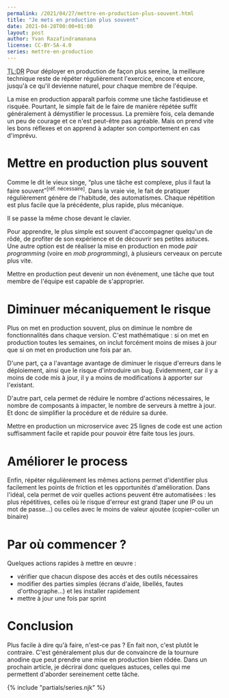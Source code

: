 ```yaml
---
permalink: /2021/04/27/mettre-en-production-plus-souvent.html
title: "Je mets en production plus souvent"
date: 2021-04-28T00:00+01:00
layout: post
author: Yvan Razafindramanana
license: CC-BY-SA-4.0
series: mettre-en-production
---
```


<acronym title="En résumé... (Too long; Didn't Read)">TL;DR</acronym> Pour déployer en production de façon plus sereine, la meilleure technique reste de répéter régulièrement l'exercice, encore et encore, jusqu'à ce qu'il devienne naturel, pour chaque membre de l'équipe.

<!--more-->

La mise en production apparaît parfois comme une tâche fastidieuse et risquée. Pourtant, le simple fait de le faire de manière répétée suffit généralement à démystifier le processus. La première fois, cela demande un peu de courage et ce n'est peut-être pas agréable. Mais on prend vite les bons réflexes et on apprend à adapter son comportement en cas d'imprévu.

# Mettre en production plus souvent

Comme le dit le vieux singe, <q>plus une tâche est complexe, plus il faut la faire souvent</q><sup>[réf. nécessaire]</sup>. Dans la vraie vie, le fait de pratiquer régulièrement génère de l'habitude, des automatismes. Chaque répétition est plus facile que la précédente, plus rapide, plus mécanique.

Il se passe la même chose devant le clavier.

Pour apprendre, le plus simple est souvent d'accompagner quelqu'un de rôdé, de profiter de son expérience et de découvrir ses petites astuces. Une autre option est de réaliser la mise en production en mode *pair programming* (voire en *mob programming*), à plusieurs cerveaux on percute plus vite.

Mettre en production peut devenir un non événement, une tâche que tout membre de l'équipe est capable de s'approprier.

# Diminuer mécaniquement le risque

Plus on met en production souvent, plus on diminue le nombre de fonctionnalités dans chaque version. C'est mathématique&nbsp;: si on met en production toutes les semaines, on inclut forcément moins de mises à jour que si on met en production une fois par an.

D'une part, ça a l'avantage avantage de diminuer le risque d'erreurs dans le déploiement, ainsi que le risque d'introduire un bug. Evidemment, car il y a moins de code mis à jour, il y a moins de modifications à apporter sur l'existant.

D'autre part, cela permet de réduire le nombre d'actions nécessaires, le nombre de composants à impacter, le nombre de serveurs à mettre à jour. Et donc de simplifier la procédure et de réduire sa durée.

Mettre en production un microservice avec 25 lignes de code est une action suffisamment facile et rapide pour pouvoir être faite tous les jours.

# Améliorer le process

Enfin, répéter régulièrement les mêmes actions permet d'identifier plus facilement les points de friction et les opportunités d'amélioration. Dans l'idéal, cela permet de voir quelles actions peuvent être automatisées&nbsp;: les plus répétitives, celles où le risque d'erreur est grand (taper une IP ou un mot de passe...) ou celles avec le moins de valeur ajoutée (copier-coller un binaire)

# Par où commencer ?

Quelques actions rapides à mettre en &oelig;uvre&nbsp;:
- vérifier que chacun dispose des accès et des outils nécessaires
- modifier des parties simples (écrans d'aide, libellés, fautes d'orthographe...) et les installer rapidement
- mettre à jour une fois par sprint

# Conclusion

Plus facile à dire qu'à faire, n'est-ce pas&nbsp;? En fait non, c'est plutôt le contraire. C'est généralement plus dur de convaincre de la tournure anodine que peut prendre une mise en production bien rôdée. Dans un prochain article, je décrirai donc quelques astuces, celles qui me permettent d'aborder sereinement cette tâche.

{% include "partials/series.njk" %}

